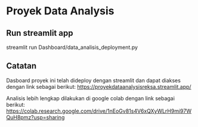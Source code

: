 # Proyek Data Analysis
## Run streamlit app
streamlit run Dashboard/data_analisis_deployment.py

## Catatan
Dasboard proyek ini telah dideploy dengan streamlit dan dapat diakses dengan link sebagai berikut:
https://proyekdataanalysisreksa.streamlit.app/

Analisis lebih lengkap dilakukan di google colab dengan link sebagai berikut:
https://colab.research.google.com/drive/1nEoGv81s4V6xQXyWLrH9mi97WQuH8pmz?usp=sharing
